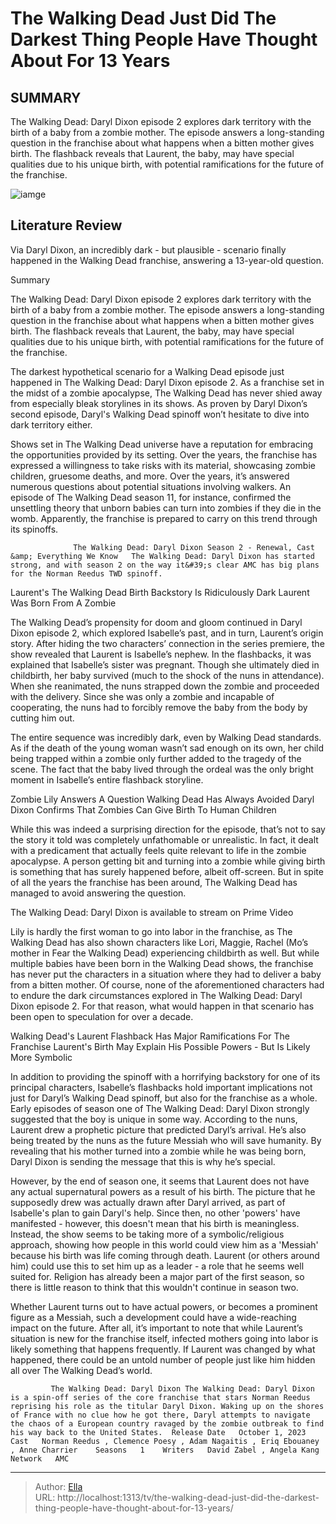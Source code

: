 # The Walking Dead Just Did The Darkest Thing People Have Thought About For 13 Years


## SUMMARY 



  The Walking Dead: Daryl Dixon episode 2 explores dark territory with the birth of a baby from a zombie mother.   The episode answers a long-standing question in the franchise about what happens when a bitten mother gives birth.   The flashback reveals that Laurent, the baby, may have special qualities due to his unique birth, with potential ramifications for the future of the franchise.  

![iamge](https://static1.srcdn.com/wordpress/wp-content/uploads/2023/09/walking-dead-pregnancy-zombie-laurent-daryl-dixon-dark.jpg)

## Literature Review
Via Daryl Dixon, an incredibly dark - but plausible - scenario finally happened in the Walking Dead franchise, answering a 13-year-old question.





Summary

  The Walking Dead: Daryl Dixon episode 2 explores dark territory with the birth of a baby from a zombie mother.   The episode answers a long-standing question in the franchise about what happens when a bitten mother gives birth.   The flashback reveals that Laurent, the baby, may have special qualities due to his unique birth, with potential ramifications for the future of the franchise.  







The darkest hypothetical scenario for a Walking Dead episode just happened in The Walking Dead: Daryl Dixon episode 2. As a franchise set in the midst of a zombie apocalypse, The Walking Dead has never shied away from especially bleak storylines in its shows. As proven by Daryl Dixon’s second episode, Daryl&#39;s Walking Dead spinoff won’t hesitate to dive into dark territory either.

Shows set in The Walking Dead universe have a reputation for embracing the opportunities provided by its setting. Over the years, the franchise has expressed a willingness to take risks with its material, showcasing zombie children, gruesome deaths, and more. Over the years, it’s answered numerous questions about potential situations involving walkers. An episode of The Walking Dead season 11, for instance, confirmed the unsettling theory that unborn babies can turn into zombies if they die in the womb. Apparently, the franchise is prepared to carry on this trend through its spinoffs.

                  The Walking Dead: Daryl Dixon Season 2 - Renewal, Cast &amp; Everything We Know   The Walking Dead: Daryl Dixon has started strong, and with season 2 on the way it&#39;s clear AMC has big plans for the Norman Reedus TWD spinoff.    





 Laurent&#39;s The Walking Dead Birth Backstory Is Ridiculously Dark 
Laurent Was Born From A Zombie
         

 The Walking Dead’s propensity for doom and gloom continued in Daryl Dixon episode 2, which explored Isabelle’s past, and in turn, Laurent’s origin story. After hiding the two characters’ connection in the series premiere, the show revealed that Laurent is Isabelle’s nephew. In the flashbacks, it was explained that Isabelle’s sister was pregnant. Though she ultimately died in childbirth, her baby survived (much to the shock of the nuns in attendance). When she reanimated, the nuns strapped down the zombie and proceeded with the delivery. Since she was only a zombie and incapable of cooperating, the nuns had to forcibly remove the baby from the body by cutting him out.

The entire sequence was incredibly dark, even by Walking Dead standards. As if the death of the young woman wasn’t sad enough on its own, her child being trapped within a zombie only further added to the tragedy of the scene. The fact that the baby lived through the ordeal was the only bright moment in Isabelle’s entire flashback storyline.






 Zombie Lily Answers A Question Walking Dead Has Always Avoided 
Daryl Dixon Confirms That Zombies Can Give Birth To Human Children
          

While this was indeed a surprising direction for the episode, that’s not to say the story it told was completely unfathomable or unrealistic. In fact, it dealt with a predicament that actually feels quite relevant to life in the zombie apocalypse. A person getting bit and turning into a zombie while giving birth is something that has surely happened before, albeit off-screen. But in spite of all the years the franchise has been around, The Walking Dead has managed to avoid answering the question.



The Walking Dead: Daryl Dixon is available to stream on Prime Video




Lily is hardly the first woman to go into labor in the franchise, as The Walking Dead has also shown characters like Lori, Maggie, Rachel (Mo’s mother in Fear the Walking Dead) experiencing childbirth as well. But while multiple babies have been born in the Walking Dead shows, the franchise has never put the characters in a situation where they had to deliver a baby from a bitten mother. Of course, none of the aforementioned characters had to endure the dark circumstances explored in The Walking Dead: Daryl Dixon episode 2. For that reason, what would happen in that scenario has been open to speculation for over a decade.






 Walking Dead&#39;s Laurent Flashback Has Major Ramifications For The Franchise 
Laurent&#39;s Birth May Explain His Possible Powers - But Is Likely More Symbolic
          

In addition to providing the spinoff with a horrifying backstory for one of its principal characters, Isabelle’s flashbacks hold important implications not just for Daryl’s Walking Dead spinoff, but also for the franchise as a whole. Early episodes of season one of The Walking Dead: Daryl Dixon strongly suggested that the boy is unique in some way. According to the nuns, Laurent drew a prophetic picture that predicted Daryl’s arrival. He’s also being treated by the nuns as the future Messiah who will save humanity. By revealing that his mother turned into a zombie while he was being born, Daryl Dixon is sending the message that this is why he’s special.

However, by the end of season one, it seems that Laurent does not have any actual supernatural powers as a result of his birth. The picture that he supposedly drew was actually drawn after Daryl arrived, as part of Isabelle&#39;s plan to gain Daryl&#39;s help. Since then, no other &#39;powers&#39; have manifested - however, this doesn&#39;t mean that his birth is meaningless. Instead, the show seems to be taking more of a symbolic/religious approach, showing how people in this world could view him as a &#39;Messiah&#39; because his birth was life coming through death. Laurent (or others around him) could use this to set him up as a leader - a role that he seems well suited for. Religion has already been a major part of the first season, so there is little reason to think that this wouldn&#39;t continue in season two. 




Whether Laurent turns out to have actual powers, or becomes a prominent figure as a Messiah, such a development could have a wide-reaching impact on the future. After all, it’s important to note that while Laurent’s situation is new for the franchise itself, infected mothers going into labor is likely something that happens frequently. If Laurent was changed by what happened, there could be an untold number of people just like him hidden all over The Walking Dead’s world.

             The Walking Dead: Daryl Dixon The Walking Dead: Daryl Dixon is a spin-off series of the core franchise that stars Norman Reedus reprising his role as the titular Daryl Dixon. Waking up on the shores of France with no clue how he got there, Daryl attempts to navigate the chaos of a European country ravaged by the zombie outbreak to find his way back to the United States.  Release Date   October 1, 2023    Cast   Norman Reedus , Clemence Poesy , Adam Nagaitis , Eriq Ebouaney , Anne Charrier    Seasons   1    Writers   David Zabel , Angela Kang    Network   AMC       


---

> Author: [Ella](https://instagram.hk.cn/)  
> URL: http://localhost:1313/tv/the-walking-dead-just-did-the-darkest-thing-people-have-thought-about-for-13-years/  

